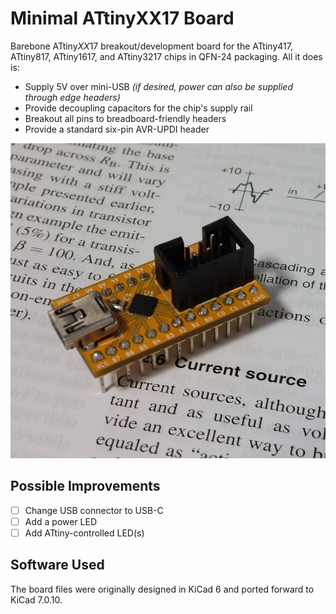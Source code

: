 # Minimal ATtinyXX17 Board

Barebone ATtiny*XX*17 breakout/development board for the ATtiny417, ATtiny817, ATtiny1617, and ATtiny3217 chips in QFN-24 packaging. All it does is:

- Supply 5V over mini-USB *(if desired, power can also be supplied through edge headers)*
- Provide decoupling capacitors for the chip's supply rail
- Breakout all pins to breadboard-friendly headers
- Provide a standard six-pin AVR-UPDI header

![Completed development board](./attiny-complete.jpg)

## Possible Improvements

- [ ] Change USB connector to USB-C
- [ ] Add a power LED
- [ ] Add ATtiny-controlled LED(s)

## Software Used

The board files were originally designed in KiCad 6 and ported forward to KiCad 7.0.10.

